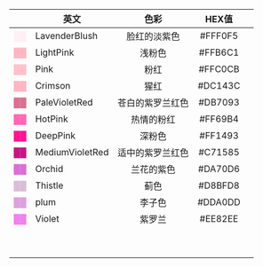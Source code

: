 
|                                         | 英文              |    色彩    |  HEX值   |     |
| --------------------------------------: | --------------- | :------: | :-----: | --- |
|   <font color=LavenderBlush> ██ </font> | LavenderBlush   |  脸红的淡紫色  | #FFF0F5 |     |
|       <font color=LightPink> ██ </font> | LightPink       |   浅粉色    | #FFB6C1 |     |
|            <font color=Pink> ██ </font> | Pink            |    粉红    | #FFC0CB |     |
|       <font color=LightPink> ██ </font> | Crimson         |    猩红    | #DC143C |     |
|   <font color=PaleVioletRed> ██ </font> | PaleVioletRed   | 苍白的紫罗兰红色 | #DB7093 |     |
|         <font color=HotPink> ██ </font> | HotPink         |  热情的粉红   | #FF69B4 |     |
|        <font color=DeepPink> ██ </font> | DeepPink        |   深粉色    | #FF1493 |     |
| <font color=MediumVioletRed> ██ </font> | MediumVioletRed | 适中的紫罗兰红色 | #C71585 |     |
|          <font color=Orchid> ██ </font> | Orchid          |  兰花的紫色   | #DA70D6 |     |
|         <font color=Thistle> ██ </font> | Thistle         |    蓟色    | #D8BFD8 |     |
|            <font color=plum> ██ </font> | plum            |   李子色    | #DDA0DD |     |
|          <font color=Violet> ██ </font> | Violet          |   紫罗兰    | #EE82EE |     |
|                                         |                 |          |         |     |
|                                         |                 |          |         |     |
|                                         |                 |          |         |     |
|                                         |                 |          |         |     |
|                                         |                 |          |         |     |
|                                         |                 |          |         |     |
|                                         |                 |          |         |     |
|                                         |                 |          |         |     |
|                                         |                 |          |         |     |

